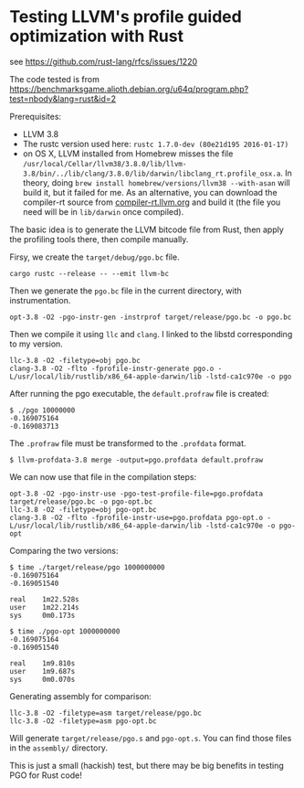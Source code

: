 # Testing LLVM's profile guided optimization with Rust

see https://github.com/rust-lang/rfcs/issues/1220

The code tested is from https://benchmarksgame.alioth.debian.org/u64q/program.php?test=nbody&lang=rust&id=2

Prerequisites:

* LLVM 3.8
* The rustc version used here: `rustc 1.7.0-dev (80e21d195 2016-01-17)`
* on OS X, LLVM installed from Homebrew misses the file `/usr/local/Cellar/llvm38/3.8.0/lib/llvm-3.8/bin/../lib/clang/3.8.0/lib/darwin/libclang_rt.profile_osx.a`. In theory, doing `brew install homebrew/versions/llvm38 --with-asan` will build it, but it failed for me. As an alternative, you can download the compiler-rt source from [compiler-rt.llvm.org](http://compiler-rt.llvm.org/) and build it (the file you need will be in `lib/darwin` once compiled).

The basic idea is to generate the LLVM bitcode file from Rust, then apply the profiling tools there, then compile manually.

Firsy, we create the `target/debug/pgo.bc` file.
```
cargo rustc --release -- --emit llvm-bc
```

Then we generate the `pgo.bc` file in the current directory, with instrumentation.

```
opt-3.8 -O2 -pgo-instr-gen -instrprof target/release/pgo.bc -o pgo.bc
```

Then we compile it using `llc` and `clang`. I linked to the libstd corresponding to my version.

```
llc-3.8 -O2 -filetype=obj pgo.bc
clang-3.8 -O2 -flto -fprofile-instr-generate pgo.o -L/usr/local/lib/rustlib/x86_64-apple-darwin/lib -lstd-ca1c970e -o pgo
```

After running the pgo executable, the `default.profraw` file is created:

```
$ ./pgo 10000000
-0.169075164
-0.169083713
```

The `.profraw` file must be transformed to the `.profdata` format.

```
$ llvm-profdata-3.8 merge -output=pgo.profdata default.profraw
```

We can now use that file in the compilation steps:

```
opt-3.8 -O2 -pgo-instr-use -pgo-test-profile-file=pgo.profdata target/release/pgo.bc -o pgo-opt.bc
llc-3.8 -O2 -filetype=obj pgo-opt.bc
clang-3.8 -O2 -flto -fprofile-instr-use=pgo.profdata pgo-opt.o -L/usr/local/lib/rustlib/x86_64-apple-darwin/lib -lstd-ca1c970e -o pgo-opt
```

Comparing the two versions:

```
$ time ./target/release/pgo 1000000000
-0.169075164
-0.169051540

real    1m22.528s
user    1m22.214s
sys     0m0.173s

$ time ./pgo-opt 1000000000
-0.169075164
-0.169051540

real    1m9.810s
user    1m9.687s
sys     0m0.070s
```

Generating assembly for comparison:

```
llc-3.8 -O2 -filetype=asm target/release/pgo.bc
llc-3.8 -O2 -filetype=asm pgo-opt.bc
```

Will generate `target/release/pgo.s` and `pgo-opt.s`.
You can find those files in the `assembly/` directory.

This is just a small (hackish) test, but there may be big benefits in testing PGO for Rust code!
